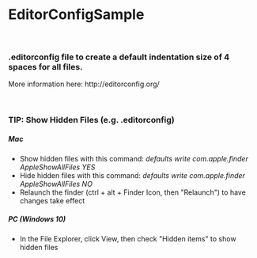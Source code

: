 # EditorConfigSample
<br>
<h3>.editorconfig file to create a default indentation size of 4 spaces for all files.</h3>
<p>More information here: http://editorconfig.org/</p>
<br>
<h3>TIP: Show Hidden Files (e.g. .editorconfig)</h3>
<h5>Mac</h5>
<ul>
    <li> Show hidden files with this command: <i>defaults write com.apple.finder AppleShowAllFiles YES</i></li>
    <li> Hide hidden files with this command: <i>defaults write com.apple.finder AppleShowAllFiles NO</i></li>
    <li>Relaunch the finder (ctrl + alt + Finder Icon, then "Relaunch") to have changes take effect</li>
</ul>

<h5>PC (Windows 10)</h5>
<ul>
    <li>In the File Explorer, click View, then check "Hidden items" to show hidden files</li>
</ul>
